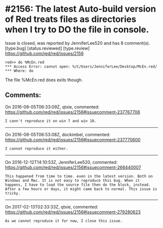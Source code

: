 
#2156: The latest Auto-build version of Red treats files as directories when I try to DO the file in console.
================================================================================
Issue is closed, was reported by JenniferLee520 and has 8 comment(s).
[type.bug] [status.reviewed] [type.review]
<https://github.com/red/red/issues/2156>

``` Red
red>> do %McEn.red
*** Access Error: cannot open: %/C/Users/JenniferLee/Desktop/McEn.red/
*** Where: do
```

The file %McEn.red does exits though.



Comments:
--------------------------------------------------------------------------------

On 2016-08-05T06:33:09Z, qtxie, commented:
<https://github.com/red/red/issues/2156#issuecomment-237767706>

    I cann't reproduce it on win 7 and win 10.

--------------------------------------------------------------------------------

On 2016-08-05T06:53:08Z, dockimbel, commented:
<https://github.com/red/red/issues/2156#issuecomment-237770600>

    I cannot reproduce it either.

--------------------------------------------------------------------------------

On 2016-12-12T14:10:53Z, JenniferLee520, commented:
<https://github.com/red/red/issues/2156#issuecomment-266440007>

    This happened from time to time. even in the latest version. Both on Windows and Mac. It is not easy to reproduce this bug. When it happens, I have to load the source file then do the block, instead. After a few hours or days, it might came back to normal. This issue is tricky.

--------------------------------------------------------------------------------

On 2017-02-13T02:33:33Z, qtxie, commented:
<https://github.com/red/red/issues/2156#issuecomment-279280623>

    As we cannot reproduce it for now, I close this issue.

